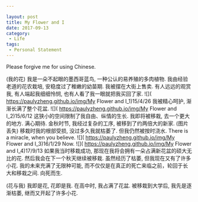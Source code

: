 ```yaml
---

layout: post
title: My Flower and I
date: 2017-09-13
category:
 - Life
tags:
 - Personal Statement
---
```


Please forgive me for using Chinese.

(我的花)
我是一朵不起眼的墨西哥蓝鸟, 一种公认的易养殖的多肉植物. 
我由经验老道的花农栽培, 安稳度过了稚嫩的幼苗期. 
我被摆在大街上售卖. 有人远远的观赏我, 有人端起我细细怜悯, 也有人看了我一眼就把我买回了家. 
![]( https://paulyzheng.github.io/img/My Flower and I_1)15/4/26
我被精心呵护, 渐渐长满了整个花盆. 
![]( https://paulyzheng.github.io/img/My Flower and I_2)15/6/12
这狭小的空间限制了我自由、纵情的生长. 我即将被移栽, 去一个更大的地方. 满心期待.
金秋时节, 我经过复杂的工序, 被移到了约两倍大的新家. 
(图片丢失)
移栽时我的根部受损, 没过多久我就枯萎了. 但我仍然被按时浇水.
There is a miracle, when you believe.
![]( https://paulyzheng.github.io/img/My Flower and I_3)16/1/29
Now.
![]( https://paulyzheng.github.io/img/My Flower and I_4)17/9/13
如果我当时移栽成功, 那现在我将会拥有一朵占满新花盆的硕大无比的花. 然后我会在下一个秋天继续被移栽.
虽然经历了枯萎, 但我现在又有了许多小花. 我的未来充满了无限种可能, 而不仅仅是在真正的死亡来临之前，轮回于长大和移栽之间.
向死而生.

(花与我)
我即是花, 花即是我.
在高中时, 我占满了花盆. 
被移栽到大学后, 我先是逐渐枯萎, 继而又开起了许多小花.
